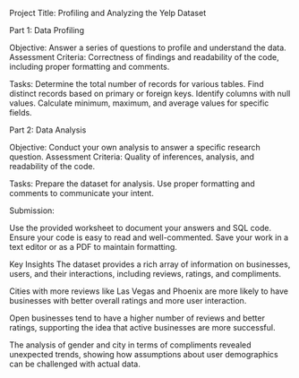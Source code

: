 Project Title: Profiling and Analyzing the Yelp Dataset


Part 1: Data Profiling

Objective: Answer a series of questions to profile and understand the data.
Assessment Criteria: Correctness of findings and readability of the code, including proper formatting and comments.

Tasks:
Determine the total number of records for various tables.
Find distinct records based on primary or foreign keys.
Identify columns with null values.
Calculate minimum, maximum, and average values for specific fields.

Part 2: Data Analysis

Objective: Conduct your own analysis to answer a specific research question.
Assessment Criteria: Quality of inferences, analysis, and readability of the code.

Tasks:
Prepare the dataset for analysis.
Use proper formatting and comments to communicate your intent.

Submission:

Use the provided worksheet to document your answers and SQL code.
Ensure your code is easy to read and well-commented.
Save your work in a text editor or as a PDF to maintain formatting.

Key Insights
The dataset provides a rich array of information on businesses, users, and their interactions, including reviews, ratings, and compliments.

Cities with more reviews like Las Vegas and Phoenix are more likely to have businesses with better overall ratings and more user interaction.

Open businesses tend to have a higher number of reviews and better ratings, supporting the idea that active businesses are more successful.

The analysis of gender and city in terms of compliments revealed unexpected trends, showing how assumptions about user demographics can be challenged with actual data.
